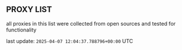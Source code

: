 ## PROXY LIST

all proxies in this list were collected from open sources and tested for functionality

last update: `2025-04-07 12:04:37.788796+00:00` UTC